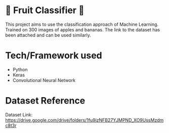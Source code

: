 # 🍎 Fruit Classifier 🍌
This project aims to use the classification approach of Machine Learning. Trained on 300 images of apples and bananas. The link to the dataset has been attached and can be used similarly. 

# Tech/Framework used
- Python
- Keras
- Convolutional Neural Network

# Dataset Reference
Dataset Link: https://drive.google.com/drive/folders/1fu9izNFB27YJMPND_XO9UssMzdmc8t3r
